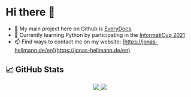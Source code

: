 # Hi there 👋

- 🔭 My main project here on Github is [EveryDocs](https://github.com/jonashellmann/everydocs-core).
- 🌱 Currently learning Python by participating in the [InformatiCup 2021](https://github.com/informatiCup/informatiCup2021)
- 📫 Find ways to contact me on my website: [https://jonas-hellmann.de/en](https://jonas-hellmann.de/en)

## 📈 GitHub Stats

<p align="center">
  <a href="https://github.com/jonashellmann/">
    <img src="https://github-readme-stats.vercel.app/api?username=jonashellmann&show_icons=true&theme=radical&include_all_commits=true" />
    <img src="https://github-readme-stats.vercel.app/api/top-langs/?username=jonashellmann&theme=radical&layout=compact" />
  </a>
</p>
